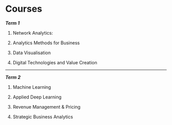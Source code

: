 # Courses

***Term 1***

1. Network Analytics:

2. Analytics Methods for Business

3. Data Visualisation

4. Digital Technologies and Value Creation

----------
***Term 2***

1. Machine Learning

2. Applied Deep Learning

3. Revenue Management & Pricing

4. Strategic Business Analytics
